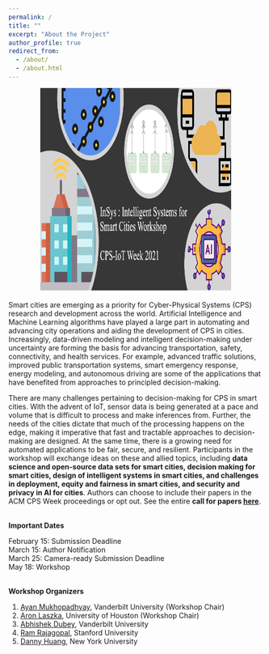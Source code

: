 ```yaml
---
permalink: /
title: ""
excerpt: "About the Project"
author_profile: true
redirect_from: 
  - /about/
  - /about.html
---
```

<div style="text-align:center">
  <img src="images/insys_2.png" height="400px" width="75%" />
</div>

<br>
Smart cities are emerging as a priority for Cyber-Physical Systems (CPS) research and development across the world. Artificial Intelligence and Machine Learning algorithms have played a large part in automating and advancing city operations and aiding the development of CPS in cities. Increasingly, data-driven modeling and intelligent decision-making under uncertainty are forming the basis for advancing transportation, safety, connectivity, and health services. For example, advanced traffic solutions, improved public transportation systems, smart emergency response, energy modeling, and autonomous driving are some of the applications that have benefited from approaches to principled decision-making.

There are many challenges pertaining to decision-making for CPS in smart cities. With the advent of IoT, sensor data is being generated at a pace and volume that is difficult to process and make inferences from. Further, the needs of the cities dictate that much of the processing happens on the edge, making it imperative that fast and tractable approaches to decision-making are designed. At the same time, there is a growing need for automated applications to be fair, secure, and resilient. Participants in the workshop will exchange ideas on these and allied topics, including <b>data science and open-source data sets for smart cities, decision making for smart cities, design of intelligent systems in smart cities, and challenges in deployment, equity and fairness in smart cities, and security and privacy in AI for cities</b>. Authors can choose to include their papers in the ACM CPS Week proceedings or opt out. See the entire <b>call for papers [here](https://insys-cpsweek.github.io/cfp/)</b>.

<br>
<b>Important Dates</b>
<br>

February 15: Submission Deadline<br>
March 15: Author Notification<br>
March 25: Camera-ready Submission Deadline<br>
May 18: Workshop
<br>

<br>
<b>Workshop Organizers</b>
<br>

1. <a href="https://ayanmukhopadhyay.github.io">Ayan Mukhopadhyay</a>, Vanderbilt University (Workshop Chair)<br>
2. <a href="https://aronlaszka.com/">Aron Laszka</a>, University of Houston (Workshop Chair)<br>
3. <a href="https://scopelab.ai/">Abhishek Dubey</a>, Vanderbilt University<br>
4. <a href="https://profiles.stanford.edu/ram-rajagopal">Ram Rajagopal</a>, Stanford University<br>
5. <a href="https://hdanny.org/">Danny Huang</a>, New York University<br>

<!-- 
 <div class="row">
  <div class="column">
    <a href="https://ayanmukhopadhyay.github.io">
      <img src="images/Ayan.png" alt="ayan" height="300" width="300" text-align="center">
      <figcaption style="text-align:center">Dr. Ayan Mukhopadyay <br> Vanderbilt University</figcaption>
    </a>
  </div>
  <div class="column">
    <a href="https://aronlaszka.com/">
      <img src="images/laszka.jpg" alt="aron" height="300" width="300" text-align="center">
      <figcaption style="text-align:center">Dr. Aron Laszka <br> University of Houston</figcaption>
    </a>
  </div>
  <div class="column">
    <a href="https://scopelab.ai/">
      <img src="images/dubey.jpg" alt="dubey" height="300" width="300" text-align="center">
      <figcaption style="text-align:center">Dr. Abhishek Dubey <br> Vanderbilt University</figcaption>
    </a>
  </div>
  <div class="column">
    <a href="https://hdanny.org/">
      <img src="images/danny.jpg" alt="danny" height="300" width="300" text-align="center">
      <figcaption style="text-align:center">Dr. Danny Huang <br> NYU</figcaption>
    </a>
  </div>
  <div class="column">
    <a href="https://profiles.stanford.edu/ram-rajagopal">
      <img src="images/ram.jpg" alt="ram" height="300" width="300" text-align="center">
      <figcaption style="text-align:center">Dr. Ram Rajagopal <br> Stanford University</figcaption>
    </a>
  </div>
</div>
  -->


      
